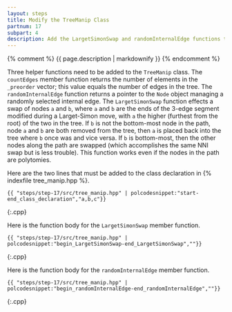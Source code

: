 ```yaml
---
layout: steps
title: Modify the TreeManip Class
partnum: 17
subpart: 4
description: Add the LargetSimonSwap and randomInternalEdge functions to TreeManip. 
---
```

{% comment %}
{{ page.description | markdownify }}
{% endcomment %}

Three helper functions need to be added to the `TreeManip` class. The `countEdges` member function returns the number of elements in the `_preorder` vector; this value equals the number of edges in the tree. The `randomInternalEdge` function returns a pointer to the `Node` object managing a randomly selected internal edge. The `LargetSimonSwap` function effects a swap of nodes `a` and `b`, where `a` and `b` are the ends of the 3-edge segment modified during a Larget-Simon move, with `a` the higher (furthest from the root) of the two in the tree. If `b` is not the bottom-most node in the path, node `a` and `b` are both removed from the tree, then `a` is placed back into the tree where `b` once was and vice versa. If `b` is bottom-most, then the other nodes along the path are swapped (which accomplishes the same NNI swap but is less trouble). This function works even if the nodes in the path are polytomies.

Here are the two lines that must be added to the class declaration in {% indexfile tree_manip.hpp %}.
~~~~~~
{{ "steps/step-17/src/tree_manip.hpp" | polcodesnippet:"start-end_class_declaration","a,b,c"}}
~~~~~~
{:.cpp}

Here is the function body for the `LargetSimonSwap` member function.
~~~~~~
{{ "steps/step-17/src/tree_manip.hpp" | polcodesnippet:"begin_LargetSimonSwap-end_LargetSimonSwap",""}}
~~~~~~
{:.cpp}

Here is the function body for the `randomInternalEdge` member function.
~~~~~~
{{ "steps/step-17/src/tree_manip.hpp" | polcodesnippet:"begin_randomInternalEdge-end_randomInternalEdge",""}}
~~~~~~
{:.cpp}
